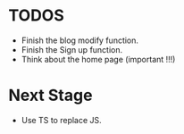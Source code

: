 # TODOS

 - Finish the blog modify function.
 - Finish the Sign up function.
 - Think about the home page (important !!!)

# Next Stage

 - Use TS to replace JS.
